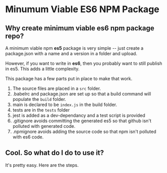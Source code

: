 # Minumum Viable ES6 NPM Package

## Why create minimum viable es6 npm package repo?
A minimum viable npm **es5** package is very simple -- just create a package.json with a name and a version in a folder and upload.

However, if you want to write in **es6**, then you probably want to still publish in es5.  This adds a little complexity.

This package has a few parts put in place to make that work.

1. The source files are placed in a `src` folder.
2. .babelrc and package.json are set up so that a build command will populate the `build` folder.
3. main is declared to be `index.js` in the build folder.
4. tests are in the `tests` folder
5. jest is added as a dev-dependancy and a test script is provided
6. .gitignore avoids committing the generated es5 so that github isn't polluted with generated code.
7. .npmignore avoids adding the source code so that npm isn't polluted with es6 code.

## Cool.  So what do I do to use it?

It's pretty easy.  Here are the steps.

